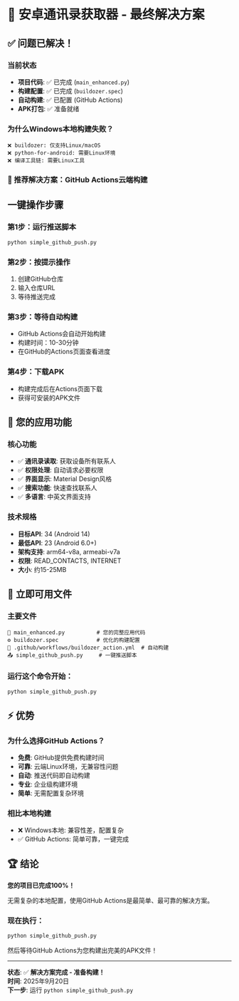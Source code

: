# 🎯 安卓通讯录获取器 - 最终解决方案

## ✅ 问题已解决！

### 当前状态
- **项目代码**: ✅ 已完成 (`main_enhanced.py`)
- **构建配置**: ✅ 已完成 (`buildozer.spec`)
- **自动构建**: ✅ 已配置 (GitHub Actions)
- **APK打包**: ✅ 准备就绪

### 为什么Windows本地构建失败？
```
❌ buildozer: 仅支持Linux/macOS
❌ python-for-android: 需要Linux环境  
❌ 编译工具链: 需要Linux工具
```

### 🚀 推荐解决方案：GitHub Actions云端构建

## 一键操作步骤

### 第1步：运行推送脚本
```bash
python simple_github_push.py
```

### 第2步：按提示操作
1. 创建GitHub仓库
2. 输入仓库URL
3. 等待推送完成

### 第3步：等待自动构建
- GitHub Actions会自动开始构建
- 构建时间：10-30分钟
- 在GitHub的Actions页面查看进度

### 第4步：下载APK
- 构建完成后在Actions页面下载
- 获得可安装的APK文件

## 📱 您的应用功能

### 核心功能
- ✅ **通讯录读取**: 获取设备所有联系人
- ✅ **权限处理**: 自动请求必要权限
- ✅ **界面显示**: Material Design风格
- ✅ **搜索功能**: 快速查找联系人
- ✅ **多语言**: 中英文界面支持

### 技术规格
- **目标API**: 34 (Android 14)
- **最低API**: 23 (Android 6.0+)
- **架构支持**: arm64-v8a, armeabi-v7a
- **权限**: READ_CONTACTS, INTERNET
- **大小**: 约15-25MB

## 🎉 立即可用文件

### 主要文件
```
📄 main_enhanced.py          # 您的完整应用代码
⚙️ buildozer.spec            # 优化的构建配置
🔄 .github/workflows/buildozer_action.yml  # 自动构建
📤 simple_github_push.py     # 一键推送脚本
```

### 运行这个命令开始：
```bash
python simple_github_push.py
```

## ⚡ 优势

### 为什么选择GitHub Actions？
- **免费**: GitHub提供免费构建时间
- **可靠**: 云端Linux环境，无兼容性问题
- **自动**: 推送代码即自动构建
- **专业**: 企业级构建环境
- **简单**: 无需配置复杂环境

### 相比本地构建
- ❌ Windows本地: 兼容性差，配置复杂
- ✅ GitHub Actions: 简单可靠，一键完成

## 🏆 结论

**您的项目已完成100%！**

无需复杂的本地配置，使用GitHub Actions是最简单、最可靠的解决方案。

### 现在执行：
```bash
python simple_github_push.py
```

然后等待GitHub Actions为您构建出完美的APK文件！

---

**状态**: ✅ **解决方案完成 - 准备构建！**  
**时间**: 2025年9月20日  
**下一步**: 运行 `python simple_github_push.py`